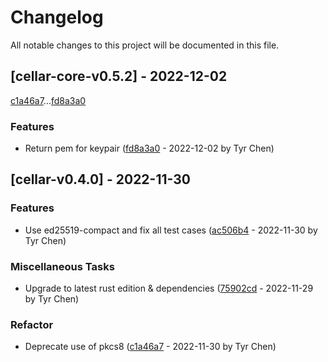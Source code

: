 # Changelog

All notable changes to this project will be documented in this file.

## [cellar-core-v0.5.2] - 2022-12-02

[c1a46a7](c1a46a7a4165368da66d3449697f16eeee144318)...[fd8a3a0](fd8a3a00576a7652376820e4a2e3bf7b22493ad4)

### Features

- Return pem for keypair ([fd8a3a0](fd8a3a00576a7652376820e4a2e3bf7b22493ad4) - 2022-12-02 by Tyr Chen)

## [cellar-v0.4.0] - 2022-11-30

### Features

- Use ed25519-compact and fix all test cases ([ac506b4](ac506b48d3fdc21cc3ae98e7d0d62e7c12587c60) - 2022-11-30 by Tyr Chen)

### Miscellaneous Tasks

- Upgrade to latest rust edition & dependencies ([75902cd](75902cd740ab264152477af5c478a4d6c9682688) - 2022-11-29 by Tyr Chen)

### Refactor

- Deprecate use of pkcs8 ([c1a46a7](c1a46a7a4165368da66d3449697f16eeee144318) - 2022-11-30 by Tyr Chen)

<!-- generated by git-cliff -->
